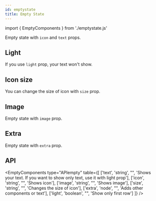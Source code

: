 ```yaml
---
id: emptystate
title: Empty State
---
```


import { EmptyComponents } from './emptystate.js'

<p>Empty state with <code>icon</code> and <code>text</code> props.</p>
<EmptyComponents type="simple" />

## Light

<p>If you use <code>light</code> prop, your text won't show. </p>
<EmptyComponents type="light" />

## Icon size

<p>You can change the size of icon with <code>size</code> prop. </p>
<EmptyComponents type="size" />

## Image

<p>Empty state with <code>image</code> prop.</p>
<EmptyComponents type="image" img="https://erxes.io/static/images/logo/logo_dark.svg" />

## Extra

<p>Empty state with <code>extra</code> prop.</p>
<EmptyComponents type="extra" />

## API

<EmptyComponents type="APIempty" table={[
    ['text', 'string', "", 'Shows your text. If you want to show only text, use it with light prop'],
    ['icon', 'string', "", 'Shows icon'],
    ['image', 'string', "", 'Shows image'],
    ['size', 'string', "", 'Changes the size of icon'],
    ['extra', 'node', "", 'Adds other components or text'],
    ['light', 'boolean', "", 'Show only first row']
]} />